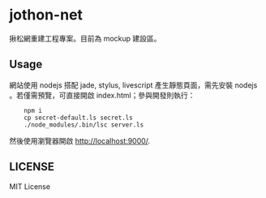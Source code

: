 jothon-net
===========

揪松網重建工程專案。目前為 mockup 建設區。


Usage
-----------

網站使用 nodejs 搭配 jade, stylus, livescript 產生靜態頁面，需先安裝 nodejs 。若僅需預覽，可直接開啟 index.html；參與開發則執行：

```
    npm i
    cp secret-default.ls secret.ls
    ./node_modules/.bin/lsc server.ls
```

然後使用瀏覽器開啟 [http://localhost:9000/](http://localhost:9000/).



LICENSE
-----------
MIT License
